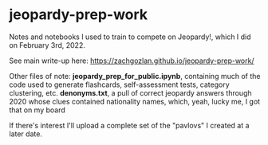 # jeopardy-prep-work
Notes and notebooks I used to train to compete on Jeopardy!, which I did on February 3rd, 2022.

See main write-up here: https://zachgozlan.github.io/jeopardy-prep-work/

Other files of note:
**jeopardy_prep_for_public.ipynb**, containing much of the code used to generate flashcards, self-assessment tests, category clustering, etc.
**denonyms.txt**, a pull of correct jeopardy answers through 2020 whose clues contained nationality names, which, yeah, lucky me, I got that on my board

If there's interest I'll upload a complete set of the "pavlovs" I created at a later date.
